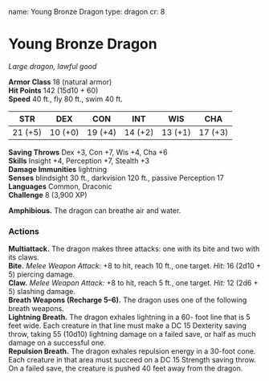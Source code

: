 name: Young Bronze Dragon
type: dragon
cr: 8

# Young Bronze Dragon 
_Large dragon, lawful good_

**Armor Class** 18 (natural armor)    
**Hit Points** 142 (15d10 + 60)    
**Speed** 40 ft., fly 80 ft., swim 40 ft. 

| STR     | DEX     | CON     | INT     | WIS     | CHA     |
|---------|---------|---------|---------|---------|---------|
| 21 (+5) | 10 (+0) | 19 (+4) | 14 (+2) | 13 (+1) | 17 (+3) |

**Saving Throws** Dex +3, Con +7, Wis +4, Cha +6    
**Skills** Insight +4, Perception +7, Stealth +3    
**Damage Immunities** lightning    
**Senses** blindsight 30 ft., darkvision 120 ft., passive Perception 17    
**Languages** Common, Draconic    
**Challenge** 8 (3,900 XP) 

**Amphibious.** The dragon can breathe air and water. 

### Actions 
**Multiattack.** The dragon makes three attacks: one with its bite and two with its claws.    
**Bite.** _Melee Weapon Attack:_ +8 to hit, reach 10 ft., one target. _Hit:_ 16 (2d10 + 5) piercing damage.    
**Claw.** _Melee Weapon Attack:_ +8 to hit, reach 5 ft., one target. _Hit:_ 12 (2d6 + 5) slashing damage.    
**Breath Weapons (Recharge 5–6).** The dragon uses one of the following breath weapons.    
**Lightning Breath.** The dragon exhales lightning in a 60- foot line that is 5 feet wide. Each creature in that line must make a DC 15 Dexterity saving throw, taking 55 (10d10) lightning damage on a failed save, or half as much damage on a successful one.    
**Repulsion Breath.** The dragon exhales repulsion energy in a 30-foot cone. Each creature in that area must succeed on a DC 15 Strength saving throw. On a failed save, the creature is pushed 40 feet away from the dragon.